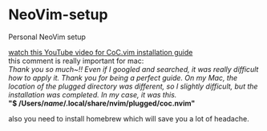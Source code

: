 # NeoVim-setup
Personal NeoVim setup

[watch this YouTube video for CoC.vim installation guide](https://www.youtube.com/watch?v=JWReY93Vl6g)<br/>
this comment is really important for mac:<br/>
<i>Thank you so much~!! Even if I googled and searched, it was really difficult how to apply it. Thank you for being a perfect guide. On my Mac, the location of the plugged directory was different, so I slightly difficult, but the installation was completed. 
In my case, it was this.</i><br/>
<b>"$ /Users/*name*/.local/share/nvim/plugged/coc.nvim"</b>

also you need to install homebrew which will save you a lot of headache.

